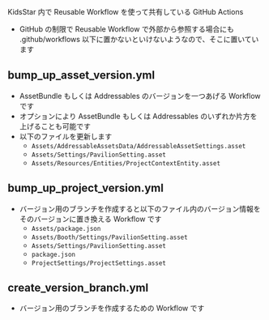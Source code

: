 KidsStar 内で Reusable Workflow を使って共有している GitHub Actions

* GitHub の制限で Reusable Workflow で外部から参照する場合にも .github/workflows 以下に置かないといけないようなので、そこに置いています

## bump_up_asset_version.yml

* AssetBundle もしくは Addressables のバージョンを一つあげる Workflow です
* オプションにより AssetBundle もしくは Addressables のいずれか片方を上げることも可能です
* 以下のファイルを更新します
  * `Assets/AddressableAssetsData/AddressableAssetSettings.asset`
  * `Assets/Settings/PavilionSetting.asset`
  * `Assets/Resources/Entities/ProjectContextEntity.asset`

## bump_up_project_version.yml

* バージョン用のブランチを作成すると以下のファイル内のバージョン情報をそのバージョンに置き換える Workflow です
  * `Assets/package.json`
  * `Assets/Booth/Settings/PavilionSetting.asset`
  * `Assets/Settings/PavilionSetting.asset`
  * `package.json`
  * `ProjectSettings/ProjectSettings.asset`

## create_version_branch.yml

* バージョン用のブランチを作成するための Workflow です
